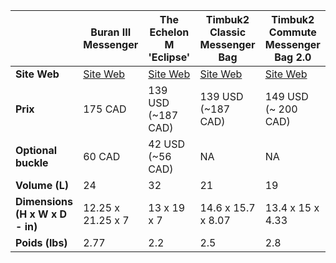 
|  | Buran III Messenger | The Echelon M 'Eclipse' | Timbuk2 Classic Messenger Bag | Timbuk2 Commute Messenger Bag 2.0 |
| ---- | ---- | ---- | ---- | ---- |
| **Site Web** | [Site Web](https://chromeindustries.com/products/buran-iii-ltd) | [Site Web](https://lbbjkt.com/the-echelon-m-eclipse) | [Site Web](https://www.timbuk2.com/collections/all-messenger-bags/products/2023-classic-messenger-bag) | [Site Web](https://www.timbuk2.com/collections/all-messenger-bags/products/3718-commute-messenger-bag-20) |
| **Prix** | 175 CAD | 139 USD (~187 CAD) | 139 USD (~187 CAD) | 149 USD (~ 200 CAD) |
| **Optional buckle** | 60 CAD | 42 USD (~56 CAD) | <span class="muted-text">NA</span>| <span class="muted-text">NA</span> |
| **Volume (L)** | 24 | 32 |  21 | 19 |
| **Dimensions (H x W x D - in)** | 12.25 x 21.25 x 7 | 13 x 19 x  7 | 14.6 x 15.7 x 8.07| 13.4 x 15 x 4.33 |
| **Poids (lbs)**  | 2.77 | 2.2 |  2.5 | 2.8 |
